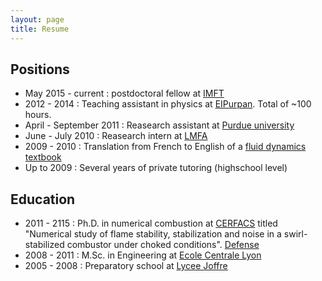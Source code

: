 ```yaml
---
layout: page
title: Resume
---
```


## Positions
- May 2015 - current : postdoctoral fellow at [IMFT](https://www.imft.fr/Particules-Sprays-et-Combustion)
- 2012 - 2014 : Teaching assistant in physics at [EIPurpan](http://www.purpan.fr/).
  Total of ~100 hours.
- April - September 2011 : Reasearch assistant at [Purdue university](https://engineering.purdue.edu/AAE)
- June - July 2010 : Reasearch intern at [LMFA](http://lmfa.ec-lyon.fr/)
- 2009 - 2010 : Translation from French to English of a [fluid dynamics textbook](https://www.springer.com/fr/book/9783319161594)
- Up to 2009 : Several years of private tutoring (highschool level)

## Education
- 2011 - 2115 : Ph.D. in numerical combustion at
  [CERFACS](http://cerfacs.fr/computational-fluid-dynamics/) titled "Numerical
  study of flame stability, stabilization and noise in a swirl-stabilized
  combustor under choked conditions".
  [Defense](http://hypnos.cerfacs.fr/videos/?video=MEDIA150918095835455)
- 2008 - 2011 : M.Sc. in Engineering at [Ecole Centrale
  Lyon](http://www.ec-lyon.fr/)
- 2005 - 2008 : Preparatory school at [Lycee
  Joffre](http://www.lyceejoffre.net/)

